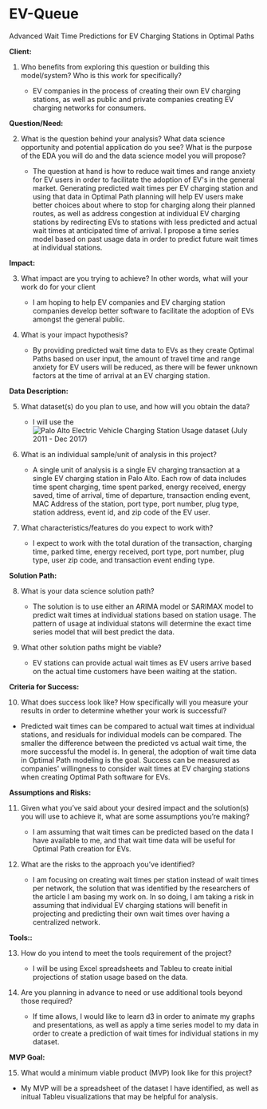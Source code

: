 
# EV-Queue
Advanced Wait Time Predictions for EV Charging Stations in Optimal Paths

**Client:**

1. Who benefits from exploring this question or building this model/system? Who is this work for specifically?

    - EV companies in the process of creating their own EV charging stations, as well as public and private companies creating EV charging networks for consumers.

**Question/Need:**

2. What is the question behind your analysis? What data science opportunity and potential application do you see? What is the purpose of the EDA you will do and the data science model you will propose?

    - The question at hand is how to reduce wait times and range anxiety for EV users in order to facilitate the adoption of EV's in the general market. Generating predicted wait times per EV charging station and using that data in Optimal Path planning will help EV users make better choices about where to stop for charging along their planned routes, as well as address congestion at individual EV charging stations by redirecting EVs to stations with less
    predicted and actual wait times at anticipated time of arrival. I propose a time series model based on past usage data in order to predict future wait times at individual stations.

**Impact:**


3. What impact are you trying to achieve? In other words, what will your work do for your client

    - I am hoping to help EV companies and EV charging station companies develop better software to facilitate the adoption of EVs amongst the general public.

4. What is your impact hypothesis?

    - By providing predicted wait time data to EVs as they create Optimal Paths based on user input, the amount of travel time and range anxiety for EV users will be reduced, as there will be fewer unknown factors at the time of arrival
    at an EV charging station.


**Data Description:**

5. What dataset(s) do you plan to use, and how will you obtain the data?

    - I will use the ![Palo Alto Electric Vehicle Charging Station Usage dataset (July 2011 - Dec 2017)](https://data.cityofpaloalto.org/dataviews/244892/electric-vehicle-charging-station-usage-july-2011-dec-2017/)



6. What is an individual sample/unit of analysis in this project?

    - A single unit of analysis is a single EV charging transaction at a single EV charging station in Palo Alto. Each row of data includes time spent charging, time spent parked, energy received, energy saved, time of arrival, time of departure, transaction ending event, MAC Address of the station, port type, port number, plug type, station address, event id, and zip code of the EV user.


7. What characteristics/features do you expect to work with?

    - I expect to work with the total duration of the transaction, charging time, parked time, energy received, port type, port number, plug type, user zip code, and transaction event ending type.

**Solution Path:**

8. What is your data science solution path?

    - The solution is to use either an ARIMA model or SARIMAX model to predict wait times at individual stations based on station usage. The pattern of usage at individual statons will determine the exact time series model that will best
 predict the data.

 9. What other solution paths might be viable?

    - EV stations can provide actual wait times as EV users arrive based on the actual time customers have been waiting at the station.




**Criteria for Success:**

10. What does success look like? How specifically will you measure your results in order to determine whether your work is successful?

  - Predicted wait times can be compared to actual wait times at individual stations, and residuals for individual models can be compared. The smaller the difference between the predicted vs actual wait time, the more successful the model is. In general, the adoption of wait time data in Optimal Path modeling is the goal. Success can be measured as companies' willingness to consider wait times at EV charging stations when creating Optimal Path software for EVs.

**Assumptions and Risks:**


11. Given what you’ve said about your desired impact and the solution(s) you will use to achieve it, what are some assumptions you’re making?

    - I am assuming that wait times can be predicted based on the data I have available to me, and that wait time data will be useful for Optimal Path creation for EVs.

12. What are the risks to the approach you’ve identified?

    - I am focusing on creating wait times per station instead of wait times per network, the solution that was identified by the researchers of the article I am basing my work on. In so doing, I am taking a risk in assuming that individual EV charging stations will benefit in projecting and predicting their own wait times over having a centralized network.

**Tools::**

13. How do you intend to meet the tools requirement of the project?

    - I will be using Excel spreadsheets and Tableu to create initial projections of station usage based on the data.

14. Are you planning in advance to need or use additional tools beyond those required?

    - If time allows, I would like to learn d3 in order to animate my graphs and presentations, as well as apply a time series model to my data in order to create a prediction of wait times for individual stations in my dataset.

**MVP Goal:**

15. What would a minimum viable product (MVP) look like for this project?

  - My MVP will be a spreadsheet of the dataset I have identified, as well as initual Tableu visualizations that may be helpful for analysis.
